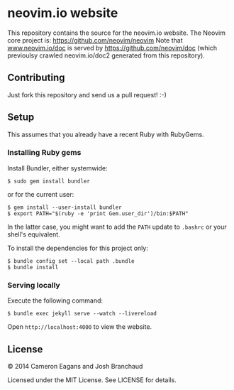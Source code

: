 # neovim.io website

This repository contains the source for the neovim.io website. The Neovim core
project is: https://github.com/neovim/neovim
Note that www.neovim.io/doc is served by https://github.com/neovim/doc (which
previoulsy crawled neovim.io/doc2 generated from this repository).

## Contributing

Just fork this repository and send us a pull request! :-)

## Setup

This assumes that you already have a recent Ruby with RubyGems.

### Installing Ruby gems

Install Bundler, either systemwide:

    $ sudo gem install bundler

or for the current user:

    $ gem install --user-install bundler
    $ export PATH="$(ruby -e 'print Gem.user_dir')/bin:$PATH"

In the latter case, you might want to add the `PATH` update to `.bashrc` or your shell's equivalent.

To install the dependencies for this project only:

    $ bundle config set --local path .bundle
    $ bundle install

### Serving locally

Execute the following command:

    $ bundle exec jekyll serve --watch --livereload

Open `http://localhost:4000` to view the website.

## License

&copy; 2014 Cameron Eagans and Josh Branchaud

Licensed under the MIT License. See LICENSE for details.

